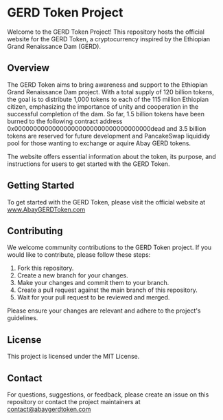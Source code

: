 # GERD Token Project

Welcome to the GERD Token Project! This repository hosts the official website for the GERD Token, a cryptocurrency inspired by the Ethiopian Grand Renaissance Dam (GERD).

## Overview

The GERD Token aims to bring awareness and support to the Ethiopian Grand Renaissance Dam project. With a total supply of 120 billion tokens, the goal is to distribute 1,000 tokens to each of the 115 million Ethiopian citizen, emphasizing the importance of unity and cooperation in the successful completion of the dam. So far, 1.5 billion tokens have been burned to the following contract address 0x000000000000000000000000000000000000dead and 3.5 billion tokens are reserved for future development and PancakeSwap liquididy pool for those wanting to exchange or aquire Abay GERD tokens. 

The website offers essential information about the token, its purpose, and instructions for users to get started with the GERD Token.

## Getting Started

To get started with the GERD Token, please visit the official website at www.AbayGERDToken.com

## Contributing

We welcome community contributions to the GERD Token project. If you would like to contribute, please follow these steps:

1. Fork this repository.
2. Create a new branch for your changes.
3. Make your changes and commit them to your branch.
4. Create a pull request against the main branch of this repository.
5. Wait for your pull request to be reviewed and merged.

Please ensure your changes are relevant and adhere to the project's guidelines.

## License

This project is licensed under the MIT License.

## Contact

For questions, suggestions, or feedback, please create an issue on this repository or contact the project maintainers at contact@abaygerdtoken.com

